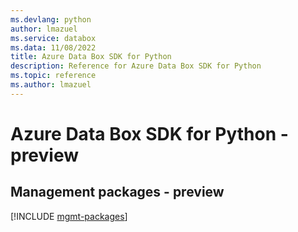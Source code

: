 ```yaml
---
ms.devlang: python
author: lmazuel
ms.service: databox
ms.data: 11/08/2022
title: Azure Data Box SDK for Python
description: Reference for Azure Data Box SDK for Python
ms.topic: reference
ms.author: lmazuel
---
```

# Azure Data Box SDK for Python - preview

## Management packages - preview
[!INCLUDE [mgmt-packages](data-box-mgmt-index.md)]
